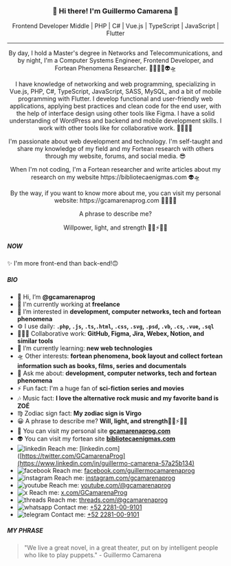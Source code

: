 <h3 align="center">👋 Hi there! I'm Guillermo Camarena 👾</h3>
<p align="center">
  Frontend Developer Middle | PHP | C# | Vue.js | TypeScript | JavaScript | Flutter
</p>

---

<p align="center">By day, I hold a Master's degree in Networks and Telecommunications, and by night, I'm a Computer Systems Engineer, Frontend Developer, and Fortean Phenomena Researcher. 🧑🏻‍💻👾👽🛸</p>

<p align="center">I have knowledge of networking and web programming, specializing in Vue.js, PHP, C#, TypeScript, JavaScript, SASS, MySQL, and a bit of mobile programming with Flutter. I develop functional and user-friendly web applications, applying best practices and clean code for the end user, with the help of interface design using other tools like Figma. I have a solid understanding of WordPress and backend and mobile development skills. I work with other tools like  for collaborative work. 🧑🏻‍💻👾</p>

<p align="center">I'm passionate about web development and technology. I'm self-taught and share my knowledge of my field and my Fortean research with others through my website, forums, and social media. 😎</p>

<p align="center">When I'm not coding, I'm a Fortean researcher and write articles about my research on my website https://bibliotecaenigmas.com 👽🛸</p>

<p align="center">By the way, if you want to know more about me, you can visit my personal website: https://gcamarenaprog.com 🧑🏻‍💻👾</p>

<p align="center">A phrase to describe me?</p>
<p align="center">Willpower, light, and strength 🙏🏻⚡👊🏻</p>

##### NOW
✨ I'm more front-end than back-end!🙃

##### BIO
- 👋 Hi, I’m **@gcamarenaprog**
- 🏢 I'm currently working at **freelance**
- 👀 I’m interested in **development, computer networks, tech and fortean phenomena**
- ⚙️ I use daily: **`.php`, `.js`, `.ts`,`.html`, `.css`, `.svg`, `.psd`, `.vb`, `.cs`, `.vue`, `.sql`**
- 🧑🏻‍💻 Collaborative work: **GitHub, Figma, Jira, Webex, Notion, and similar tools**
- 🌱 I’m currently learning: **new web technologies**
- 🛸 Other interests: **fortean phenomena, book layout and collect fortean information such as books, films, series and documentals**
- 💬 Ask me about: **development, computer networks, tech and fortean phenomena**
- ⚡️ Fun fact: I'm a huge fan of **sci-fiction series and movies**
- 🎶 Music fact: **I love the alternative rock music and my favorite band is ZOÉ**
- ♍ Zodiac sign fact: **My zodiac sign is Virgo**
- 😀 A phrase to describe me? **Will, light, and strength**🙏🏻⚡👊🏻
- 👾 You can visit my personal site **[gcamarenaprog.com](https://gcamarenaprog.com)**
- 👽 You can visit my fortean site **[bibliotecaenigmas.com](https://bibliotecaenigmas.com)** 
- ![linkedin](https://www.readmecodegen.com/api/social-icon?name=linkedin&size=16) Reach me: [linkedin.com]([https://twitter.com/GCamarenaProg](https://www.linkedin.com/in/guillermo-camarena-57a25b134)
- ![facebook](https://www.readmecodegen.com/api/social-icon?name=facebook&size=16) Reach me: [facebook.com/guillermocamarenaprog](https://www.facebook.com/guillermocamarenaprog/)
- ![instagram](https://www.readmecodegen.com/api/social-icon?name=instagram&size=16) Reach me: [instagram.com/gcamarenaprog](https://www.instagram.com/gcamarenaprog)
- ![youtube](https://www.readmecodegen.com/api/social-icon?name=youtube&size=16) Reach me: [youtube.com/@gcamarenaprog](https://www.youtube.com/@gcamarenaprog)
- ![x](https://www.readmecodegen.com/api/social-icon?name=x&size=16) Reach me: [x.com/GCamarenaProg](https://x.com/GCamarenaProg)
- ![threads](https://www.readmecodegen.com/api/social-icon?name=threads&size=16) Reach me: [threads.com/@gcamarenaprog](https://www.threads.com/@gcamarenaprog)
- ![whatsapp](https://www.readmecodegen.com/api/social-icon?name=whatsapp&size=16) Contact me: [+52 2281-00-9101](https://wa.me/+522281009101)
- ![telegram](https://www.readmecodegen.com/api/social-icon?name=telegram&size=16) Contact me: [+52 2281-00-9101](https://wa.me/+522281009101)

##### MY PHRASE
 > "We live a great novel, in a great theater, put on by intelligent people who like to play puppets." - Guillermo Camarena

<!---
gcamarenaprog/gcamarenaprog is a ✨ special ✨ repository because its `README.md` (this file) appears on your GitHub profile.
You can click the Preview link to take a look at your changes.
--->

